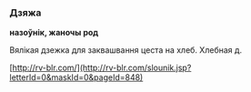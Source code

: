 ### Дзяжа
**назоўнік, жаночы род**

Вялікая дзежка для заквашвання цеста на хлеб. Хлебная д.

<a rel="author">[http://rv-blr.com/](http://rv-blr.com/slounik.jsp?letterId=0&maskId=0&pageId=848)</a>
